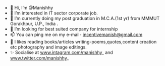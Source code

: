 - 👋 Hi, I’m @Manishhy
- 👀 I’m interested in IT sector corporate job.
- 🌱 I’m currently doing my post graduation in M.C.A.(1st yr) from MMMUT Gorakhpur, U.P., India .
- 💞️ I’m looking for best suited company for internship
- 📫 You can ping me on my e-mail- incentivemanish@gmail.com
- 🤠 I likes reading books/articles writing-poems,quotes,content creation etc photography and image editings.
- ✨ Socialise at www.intagram.com/manishhy_ and www.twitter.com/manishhy_


<!---
Manishhy/Manishhy is a ✨ special ✨ repository because its `README.md` (this file) appears on your GitHub profile.
You can click the Preview link to take a look at your changes.
--->
